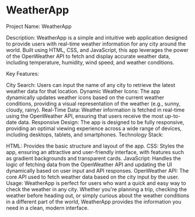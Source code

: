 # WeatherApp
Project Name: WeatherApp

Description:
WeatherApp is a simple and intuitive web application designed to provide users with real-time weather information for any city around the world. Built using HTML, CSS, and JavaScript, this app leverages the power of the OpenWeather API to fetch and display accurate weather data, including temperature, humidity, wind speed, and weather conditions.

Key Features:

City Search: Users can input the name of any city to retrieve the latest weather data for that location.
Dynamic Weather Icons: The app dynamically updates weather icons based on the current weather conditions, providing a visual representation of the weather (e.g., sunny, cloudy, rainy).
Real-Time Data: Weather information is fetched in real-time using the OpenWeather API, ensuring that users receive the most up-to-date data.
Responsive Design: The app is designed to be fully responsive, providing an optimal viewing experience across a wide range of devices, including desktops, tablets, and smartphones.
Technology Stack:

HTML: Provides the basic structure and layout of the app.
CSS: Styles the app, ensuring an attractive and user-friendly interface, with features such as gradient backgrounds and transparent cards.
JavaScript: Handles the logic of fetching data from the OpenWeather API and updating the UI dynamically based on user input and API responses.
OpenWeather API: The core API used to fetch weather data based on the city input by the user.
Usage:
WeatherApp is perfect for users who want a quick and easy way to check the weather in any city. Whether you're planning a trip, checking the weather before heading out, or simply curious about the weather conditions in a different part of the world, WeatherApp provides the information you need in a clean, modern interface.
